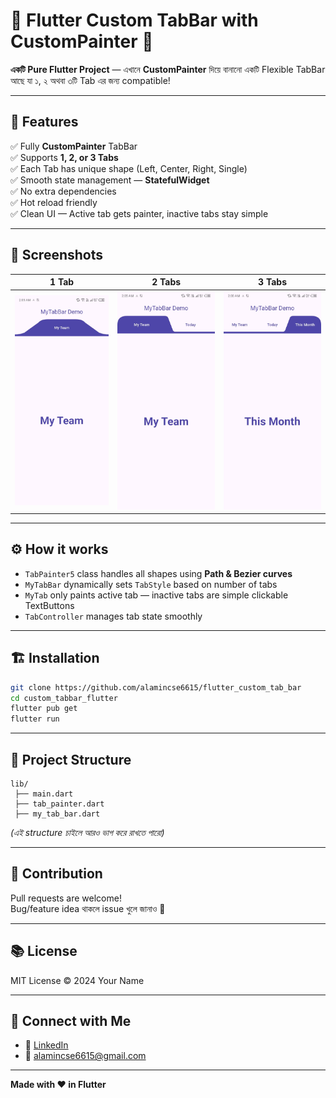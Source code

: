 # 🚀 Flutter Custom TabBar with CustomPainter 🎨

**একটি Pure Flutter Project** — এখানে **CustomPainter** দিয়ে বানানো একটি Flexible TabBar আছে যা ১, ২ অথবা ৩টি Tab এর জন্য compatible!

---

## 📌 Features

✅ Fully **CustomPainter** TabBar  
✅ Supports **1, 2, or 3 Tabs**  
✅ Each Tab has unique shape (Left, Center, Right, Single)  
✅ Smooth state management — **StatefulWidget**  
✅ No extra dependencies  
✅ Hot reload friendly  
✅ Clean UI — Active tab gets painter, inactive tabs stay simple

---

## 📸 Screenshots

| 1 Tab | 2 Tabs | 3 Tabs |
|-------|--------|--------|
| ![1 Tab](assets/1_tab.png) | ![2 Tabs](assets/2_tabs.png) | ![3 Tabs](assets/3_tabs.png) |


---

## ⚙️ How it works

- `TabPainter5` class handles all shapes using **Path & Bezier curves**
- `MyTabBar` dynamically sets `TabStyle` based on number of tabs
- `MyTab` only paints active tab — inactive tabs are simple clickable TextButtons
- `TabController` manages tab state smoothly

---

## 🏗️ Installation

```bash
git clone https://github.com/alamincse6615/flutter_custom_tab_bar
cd custom_tabbar_flutter
flutter pub get
flutter run
```

---

## 🧩 Project Structure

```
lib/
 ├── main.dart
 ├── tab_painter.dart
 ├── my_tab_bar.dart
```

*(এই structure চাইলে আরও ভাগ করে রাখতে পারো)*

---

## 🫶 Contribution

Pull requests are welcome!  
Bug/feature idea থাকলে issue খুলে জানাও 🚀

---

## 📚 License

MIT License © 2024 Your Name

---

## 🔗 Connect with Me

- 💼 [LinkedIn](https://www.linkedin.com/in/alamincse6615/)
- 📧 alamincse6615@gmail.com

---

**Made with ❤️ in Flutter**